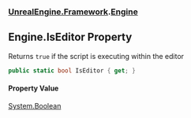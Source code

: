### [UnrealEngine.Framework](UnrealEngine_Framework.md 'UnrealEngine.Framework').[Engine](Engine.md 'UnrealEngine.Framework.Engine')
## Engine.IsEditor Property
Returns `true` if the script is executing within the editor  
```csharp
public static bool IsEditor { get; }
```
#### Property Value
[System.Boolean](https://docs.microsoft.com/en-us/dotnet/api/System.Boolean 'System.Boolean')
